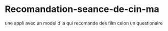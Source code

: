 # Recomandation-seance-de-cin-ma
une appli avec un model d'ia qui recomande des film celon un questionaire 
